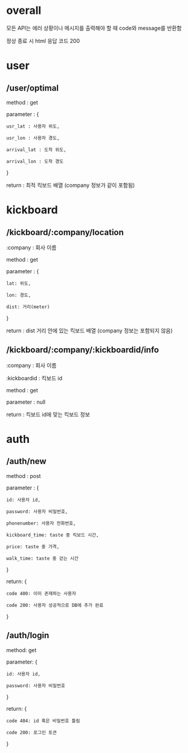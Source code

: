 # overall

모든 API는 에러 상황이나 메시지를 출력해야 할 때 code와 message를 반환함

정상 종료 시 html 응답 코드 200

# user

## /user/optimal

method : get

parameter : {

    usr_lat : 사용자 위도,

    usr_lon : 사용자 경도,

    arrival_lat : 도착 위도,

    arrival_lon : 도착 경도

}

return : 최적 킥보드 배열 (company 정보가 같이 포함됨)

# kickboard

## /kickboard/:company/location

:company : 회사 이름

method : get

parameter : {

    lat: 위도,

    lon: 경도,

    dist: 거리(meter)

}

return : dist 거리 안에 있는 킥보드 배열 (company 정보는 포함되지 않음)

## /kickboard/:company/:kickboardid/info

:company : 회사 이름

:kickboardid : 킥보드 id

method : get

parameter : null

return : 킥보드 id에 맞는 킥보드 정보

# auth

## /auth/new

method : post

parameter : {

    id: 사용자 id,

    password: 사용자 비밀번호,

    phonenumber: 사용자 전화번호,

    kickboard_time: taste 중 킥보드 시간,

    price: taste 중 가격,

    walk_time: taste 중 걷는 시간

}

return: {

    code 400: 이미 존재하는 사용자

    code 200: 사용자 성공적으로 DB에 추가 완료

}

## /auth/login

method: get

parameter: {

    id: 사용자 id,

    password: 사용자 비밀번호

}

return: {

    code 404: id 혹은 비밀번호 틀림

    code 200: 로그인 토큰

}